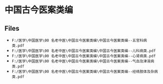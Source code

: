 # 中国古今医案类编

## Files

- `F:/医学\中国医学\00 名老中医\中国古今医案类编\中国古今医案类编--五官科病类.pdf`
- `F:/医学\中国医学\00 名老中医\中国古今医案类编\中国古今医案类编--儿科病类.pdf`
- `F:/医学\中国医学\00 名老中医\中国古今医案类编\中国古今医案类编--心肾病类.pdf`
- `F:/医学\中国医学\00 名老中医\中国古今医案类编\中国古今医案类编--气血及津液病类.pdf`
- `F:/医学\中国医学\00 名老中医\中国古今医案类编\中国古今医案类编--经络肢体及杂病类.pdf`
